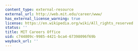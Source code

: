 ```yaml
---
content_type: external-resource
external_url: http://web.mit.edu/career/www/
has_external_license_warning: true
license: https://en.wikipedia.org/wiki/All_rights_reserved
status: ''
title: MIT Careers Office
uid: c744809c-9985-4421-bca4-67398096f69b
wayback_url: ''
---
```

